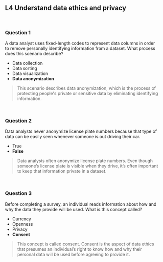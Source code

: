 ## L4 Understand data ethics and privacy

&nbsp;

### Question 1

A data analyst uses fixed-length codes to represent data columns in order to remove personally identifying information from a dataset. What process does this scenario describe?

* Data collection
* Data sorting 
* Data visualization 
* **Data anonymization**

> This scenario describes data anonymization, which is the process of protecting people's private or sensitive data by eliminating identifying information. 

&nbsp;

### Question 2

Data analysts never anonymize license plate numbers because that type of data can be easily seen whenever someone is out driving their car.

* True
* **False**

> Data analysts often anonymize license plate numbers. Even though someone’s license plate is visible when they drive, it’s often important to keep that information private in a dataset. 

&nbsp;

### Question 3

Before completing a survey, an individual reads information about how and why the data they provide will be used. What is this concept called?

* Currency
* Openness
* Privacy
* **Consent**

> This concept is called consent. Consent is the aspect of data ethics that presumes an individual’s right to know how and why their personal data will be used before agreeing to provide it.